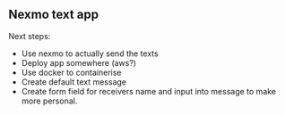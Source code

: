## Nexmo text app

Next steps:

- Use nexmo to actually send the texts
- Deploy app somewhere (aws?)
- Use docker to containerise
- Create default text message
- Create form field for receivers name and input into message to make more personal.
